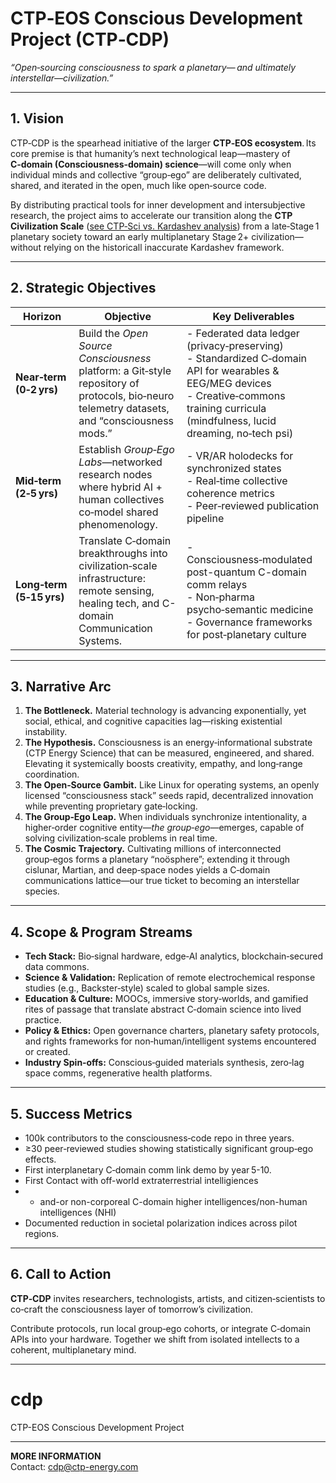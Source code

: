 # CTP‑EOS Conscious Development Project (CTP‑CDP)  
*“Open‑sourcing consciousness to spark a planetary— and ultimately interstellar—civilization.”*

---

## 1. Vision  

CTP‑CDP is the spearhead initiative of the larger **CTP‑EOS ecosystem**. Its core premise is that humanity’s next technological leap—mastery of **C‑domain (Consciousness‑domain) science**—will come only when individual minds and collective “group‑ego” are deliberately cultivated, shared, and iterated in the open, much like open‑source code. 

By distributing practical tools for inner development and intersubjective research, the project aims to accelerate our transition along the **CTP Civilization Scale** ([see CTP‑Sci vs. Kardashev analysis](https://github.com/ctp-eos/ctp-eos/blob/main/CTPSci%20vs.%20Kardashev%3A%20Did%20Not%20Account%20for%20CTP%20Energy.md)) from a late‑Stage 1 planetary society toward an early multiplanetary Stage 2+ civilization—without relying on the historicall inaccurate Kardashev framework.

---

## 2. Strategic Objectives  

| Horizon              | Objective                                                                                      | Key Deliverables |
|----------------------|------------------------------------------------------------------------------------------------|------------------|
| **Near‑term (0‑2 yrs)** | Build the *Open Source Consciousness* platform: a Git‑style repository of protocols, bio‑neuro telemetry datasets, and “consciousness mods.” | - Federated data ledger (privacy‑preserving)  <br>- Standardized C‑domain API for wearables & EEG/MEG devices  <br>- Creative‑commons training curricula (mindfulness, lucid dreaming, no‑tech psi) |
| **Mid‑term (2‑5 yrs)**  | Establish *Group‑Ego Labs*—networked research nodes where hybrid AI + human collectives co‑model shared phenomenology. | - VR/AR holodecks for synchronized states  <br>- Real‑time collective coherence metrics  <br>- Peer‑reviewed publication pipeline |
| **Long‑term (5‑15 yrs)** | Translate C‑domain breakthroughs into civilization‑scale infrastructure: remote sensing, healing tech, and C-domain Communication Systems. | - Consciousness‑modulated post-quantum C-domain comm relays  <br>- Non‑pharma psycho‑semantic medicine  <br>- Governance frameworks for post‑planetary culture |

---

## 3. Narrative Arc  

1. **The Bottleneck.** Material technology is advancing exponentially, yet social, ethical, and cognitive capacities lag—risking existential instability.  
2. **The Hypothesis.** Consciousness is an energy‑informational substrate (CTP Energy Science) that can be measured, engineered, and shared. Elevating it systemically boosts creativity, empathy, and long‑range coordination.  
3. **The Open‑Source Gambit.** Like Linux for operating systems, an openly licensed “consciousness stack” seeds rapid, decentralized innovation while preventing proprietary gate‑locking.  
4. **The Group‑Ego Leap.** When individuals synchronize intentionality, a higher‑order cognitive entity—*the group‑ego*—emerges, capable of solving civilization‑scale problems in real time.  
5. **The Cosmic Trajectory.** Cultivating millions of interconnected group‑egos forms a planetary “noösphere”; extending it through cislunar, Martian, and deep‑space nodes yields a C‑domain communications lattice—our true ticket to becoming an interstellar species.

---

## 4. Scope & Program Streams  

- **Tech Stack:** Bio‑signal hardware, edge‑AI analytics, blockchain‑secured data commons.  
- **Science & Validation:** Replication of remote electrochemical response studies (e.g., Backster‑style) scaled to global sample sizes.  
- **Education & Culture:** MOOCs, immersive story‑worlds, and gamified rites of passage that translate abstract C‑domain science into lived practice.  
- **Policy & Ethics:** Open governance charters, planetary safety protocols, and rights frameworks for non‑human/intelligent systems encountered or created.  
- **Industry Spin‑offs:** Conscious‑guided materials synthesis, zero‑lag space comms, regenerative health platforms.

---

## 5. Success Metrics  

- 100k contributors to the consciousness‑code repo in three years.  
- ≥30 peer‑reviewed studies showing statistically significant group‑ego effects.  
- First interplanetary C‑domain comm link demo by year 5-10.
- First Contact with off-world extraterrestrial intelligiences
- - and-or non-corporeal C-domain higher intelligences/non-human intelligences (NHI)
- Documented reduction in societal polarization indices across pilot regions.

---

## 6. Call to Action  

**CTP‑CDP** invites researchers, technologists, artists, and citizen‑scientists to co‑craft the consciousness layer of tomorrow’s civilization. 

Contribute protocols, run local group‑ego cohorts, or integrate C‑domain APIs into your hardware. Together we shift from isolated intellects to a coherent, multiplanetary mind.

---

# cdp
CTP-EOS Conscious Development Project

---

**MORE INFORMATION**  
Contact: cdp@ctp-energy.com
